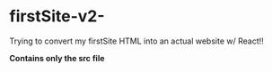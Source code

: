 # firstSite-v2-

Trying to convert my firstSite HTML into an actual website w/ React!!

**Contains only the src file**

